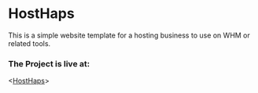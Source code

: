 # HostHaps
This is a simple website template for a hosting business to use on WHM or related tools.







### The Project is live at:
<[HostHaps](https://aliabdullah-the-dev.github.io/HostHaps/)>
